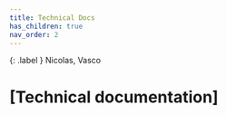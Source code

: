 ```yaml
---
title: Technical Docs
has_children: true
nav_order: 2
---
```


{: .label }
Nicolas, Vasco

# [Technical documentation]
